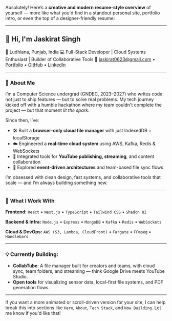 Absolutely! Here’s a **creative and modern resume-style overview** of yourself — more like what you'd find in a standout personal site, portfolio intro, or even the top of a designer-friendly resume:

---

## 👋 Hi, I'm **Jaskirat Singh**

📍 Ludhiana, Punjab, India
💻 Full-Stack Developer | Cloud Systems Enthusiast | Builder of Collaborative Tools
📧 [jaskirat0623@gmail.com](mailto:jaskirat0623@gmail.com) • [Portfolio](https://jaskirat-portfolio-neon.vercel.app/) • [GitHub](https://github.com/jas011) • [LinkedIn](https://linkedin.com/in/jaskirat-singh-54a00127b)

---

### 🧠 **About Me**

I’m a Computer Science undergrad (GNDEC, 2023–2027) who writes code not just to ship features — but to solve real problems. My tech journey kicked off with a humble hackathon where my team couldn't complete the project — but that moment *lit the spark*.

Since then, I’ve:

* 🛠️ Built a **browser-only cloud file manager** with just IndexedDB + localStorage
* ☁️ Engineered a **real-time cloud system** using AWS, Kafka, Redis & WebSockets
* 🎥 Integrated tools for **YouTube publishing, streaming**, and content collaboration
* 🔁 Explored **event-driven architectures** and team-based file sync flows

I’m obsessed with clean design, fast systems, and collaborative tools that scale — and I’m always building something new.

---

### 🧰 **What I Work With**

**Frontend:**
`React` • `Next.js` • `TypeScript` • `Tailwind CSS` • `Shadcn UI`

**Backend & Infra:**
`Node.js` • `Express` • `MongoDB` • `Kafka` • `Redis` • `WebSockets`

**Cloud & DevOps:**
`AWS (S3, Lambda, CloudFront)` • `Fargate` • `FFmpeg` • `Handlebars`

---

### 💡 Currently Building:

* **CollabTube**: A file manager built for creators and teams, with cloud sync, team folders, and streaming — think Google Drive meets YouTube Studio.
* **Open tools** for visualizing sensor data, local-first file systems, and PDF generation flows.

---

If you want a more animated or scroll-driven version for your site, I can help break this into sections like `Hero`, `About`, `Tech Stack`, and `Now Building`. Let me know if you'd like that!

